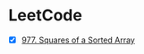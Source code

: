 # LeetCode

- [x] [977. Squares of a Sorted Array](https://leetcode.com/problems/squares-of-a-sorted-array/)